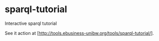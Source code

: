 sparql-tutorial
===============

Interactive sparql tutorial

See it action at [http://tools.ebusiness-unibw.org/tools/sparql-tutorial/].
